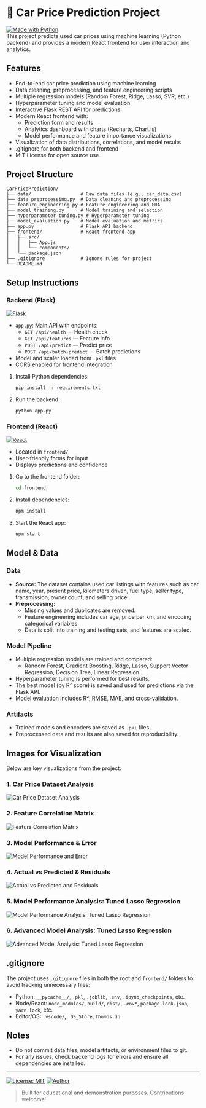 # 🚗 Car Price Prediction Project
[![Made with Python](https://img.shields.io/badge/Python-3.9-blue.svg)](https://www.python.org/)  
This project predicts used car prices using machine learning (Python backend) and provides a modern React frontend for user interaction and analytics.

## Features

- End-to-end car price prediction using machine learning
- Data cleaning, preprocessing, and feature engineering scripts
- Multiple regression models (Random Forest, Ridge, Lasso, SVR, etc.)
- Hyperparameter tuning and model evaluation
- Interactive Flask REST API for predictions
- Modern React frontend with:
	- Prediction form and results
	- Analytics dashboard with charts (Recharts, Chart.js)
	- Model performance and feature importance visualizations
- Visualization of data distributions, correlations, and model results
- .gitignore for both backend and frontend
- MIT License for open source use

## Project Structure

```
CarPricePrediction/
├── data/                  # Raw data files (e.g., car_data.csv)
├── data_preprocessing.py  # Data cleaning and preprocessing
├── feature_engineering.py # Feature engineering and EDA
├── model_training.py      # Model training and selection
├── hyperparameter_tuning.py # Hyperparameter tuning
├── model_evaluation.py    # Model evaluation and metrics
├── app.py                 # Flask API backend
├── frontend/              # React frontend app
│   ├── src/
│   │   ├── App.js
│   │   └── components/
│   └── package.json
├── .gitignore             # Ignore rules for project
└── README.md
```

## Setup Instructions

### Backend (Flask)
[![Flask](https://img.shields.io/badge/Flask-Backend-lightgrey.svg)](https://flask.palletsprojects.com/)
- `app.py`: Main API with endpoints:
  - `GET /api/health` — Health check
  - `GET /api/features` — Feature info
  - `POST /api/predict` — Predict price
  - `POST /api/batch-predict` — Batch predictions
- Model and scaler loaded from `.pkl` files
- CORS enabled for frontend integration

1. Install Python dependencies:
	```bash
	pip install -r requirements.txt
	```
2. Run the backend:
	```bash
	python app.py
	```

### Frontend (React)
[![React](https://img.shields.io/badge/React-Frontend-61DAFB.svg)](https://react.dev/)
- Located in `frontend/`
- User-friendly forms for input
- Displays predictions and confidence

1. Go to the frontend folder:
	```bash
	cd frontend
	```
2. Install dependencies:
	```bash
	npm install
	```
3. Start the React app:
	```bash
	npm start
	```
## Model & Data

### Data
- **Source:** The dataset contains used car listings with features such as car name, year, present price, kilometers driven, fuel type, seller type, transmission, owner count, and selling price.
- **Preprocessing:**
	- Missing values and duplicates are removed.
	- Feature engineering includes car age, price per km, and encoding categorical variables.
	- Data is split into training and testing sets, and features are scaled.

### Model Pipeline
- Multiple regression models are trained and compared:
	- Random Forest, Gradient Boosting, Ridge, Lasso, Support Vector Regression, Decision Tree, Linear Regression
- Hyperparameter tuning is performed for best results.
- The best model (by R² score) is saved and used for predictions via the Flask API.
- Model evaluation includes R², RMSE, MAE, and cross-validation.

### Artifacts
- Trained models and encoders are saved as `.pkl` files.
- Preprocessed data and results are also saved for reproducibility.


## Images for Visualization

Below are key visualizations from the project:

### 1. Car Price Dataset Analysis
![Car Price Dataset Analysis](images/car_price_dataset_analysis.png)

### 2. Feature Correlation Matrix
![Feature Correlation Matrix](images/feature_correlation_matrix.png)

### 3. Model Performance & Error
![Model Performance and Error](images/model_performance_error.png)

### 4. Actual vs Predicted & Residuals
![Actual vs Predicted and Residuals](images/actual_vs_predicted_residuals.png)

### 5. Model Performance Analysis: Tuned Lasso Regression
![Model Performance Analysis: Tuned Lasso Regression](images/model_performance_analysis_lasso.png)

### 6. Advanced Model Analysis: Tuned Lasso Regression
![Advanced Model Analysis: Tuned Lasso Regression](images/advanced_model_analysis_lasso.png)

## .gitignore

The project uses `.gitignore` files in both the root and `frontend/` folders to avoid tracking unnecessary files:
- Python: `__pycache__/`, `.pkl`, `.joblib`, `.env`, `.ipynb_checkpoints`, etc.
- Node/React: `node_modules/`, `build/`, `dist/`, `.env*`, `package-lock.json`, `yarn.lock`, etc.
- Editor/OS: `.vscode/`, `.DS_Store`, `Thumbs.db`

## Notes
- Do not commit data files, model artifacts, or environment files to git.
- For any issues, check backend logs for errors and ensure all dependencies are installed.

---
[![License: MIT](https://img.shields.io/badge/License-MIT-yellow.svg)](LICENSE)
[![Author](https://img.shields.io/badge/Author-Keerthan%20B%20M-blue.svg)](https://github.com/Keerthan2024)

> Built for educational and demonstration purposes. Contributions welcome!